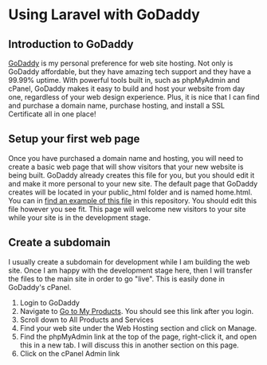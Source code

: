# Using Laravel with GoDaddy
## Introduction to GoDaddy

<a href="https://www.godaddy.com">GoDaddy</a> is my personal preference for web site hosting.  Not only is GoDaddy affordable, but they have amazing tech support and they have a 99.99% uptime.  With powerful tools built in, such as phpMyAdmin and cPanel, GoDaddy makes it easy to build and host your website from day one, regardless of your web design experience.  Plus, it is nice that I can find and purchase a domain name, purchase hosting, and install a SSL Certificate all in one place!

## Setup your first web page
Once you have purchased a domain name and hosting, you will need to create a basic web page that will show visitors that your new website is being built.  GoDaddy already creates this file for you, but you should edit it and make it more personal to your new site.  The default page that GoDaddy creates will be located in your public_html folder and is named home.html.  You can  in <a href="/resources/html/home.html">find an example of this file</a> in this repository.  You should edit this file however you see fit.  This page will welcome new visitors to your site while your site is in the development stage.

## Create a subdomain
I usually create a subdomain for development while I am building the web site.  Once I am happy with the development stage here, then I will transfer the files to the main site in order to go "live".  This is easily done in GoDaddy's cPanel.

<ol>
  <li>Login to GoDaddy</li>
  <li>Navigate to <a href="https://account.godaddy.com/products">Go to My Products</a>.  You should see this link after you login.</li>
  <li>Scroll down to All Products and Services</li>
  <li>Find your web site under the Web Hosting section and click on Manage.</li>
  <li>Find the phpMyAdmin link at the top of the page, right-click it, and open this in a new tab.  I will discuss this in another section on this page.</li>
  <li>Click on the cPanel Admin link</li>
</ol>
